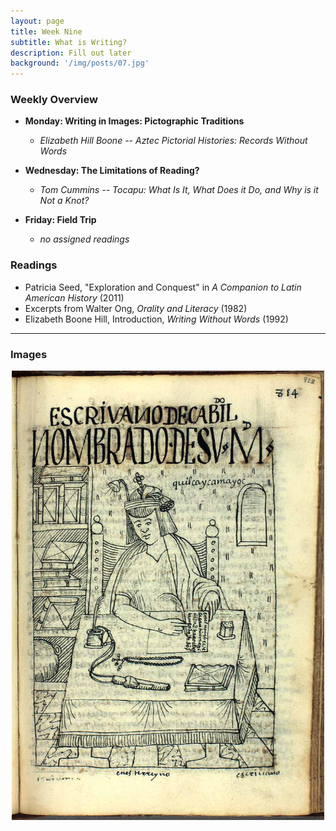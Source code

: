```yaml
---
layout: page
title: Week Nine
subtitle: What is Writing?
description: Fill out later
background: '/img/posts/07.jpg'
---
```


### Weekly Overview
+ __Monday: Writing in Images: Pictographic Traditions__
   - *Elizabeth Hill Boone -- Aztec Pictorial Histories: Records Without Words*


+ __Wednesday: The Limitations of Reading?__
   - *Tom Cummins -- Tocapu: What Is It, What Does it Do, and Why is it Not a Knot?*


+ __Friday: Field Trip__
   - *no assigned readings*

### Readings

* Patricia Seed, "Exploration and Conquest" in *A Companion to Latin American History* (2011)
* Excerpts from Walter Ong, *Orality and Literacy* (1982)
* Elizabeth Boone Hill, Introduction, *Writing Without Words* (1992)

---
### Images

<img src="\img\posts\07.jpg" style="display: block; width: 500px; margin-right: auto; margin-left: auto;" />
